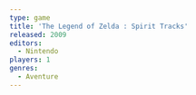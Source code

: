 ```yaml
---
type: game
title: 'The Legend of Zelda : Spirit Tracks'
released: 2009
editors: 
  - Nintendo
players: 1
genres:
  - Aventure
---
```

